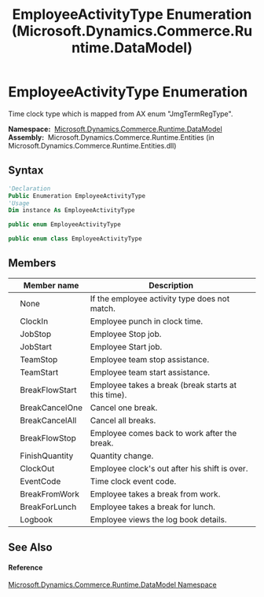 ﻿---
title: EmployeeActivityType Enumeration (Microsoft.Dynamics.Commerce.Runtime.DataModel)
TOCTitle: EmployeeActivityType Enumeration
ms:assetid: T:Microsoft.Dynamics.Commerce.Runtime.DataModel.EmployeeActivityType
ms:mtpsurl: https://technet.microsoft.com/en-us/library/microsoft.dynamics.commerce.runtime.datamodel.employeeactivitytype(v=AX.60)
ms:contentKeyID: 62208402
ms.date: 05/18/2015
mtps_version: v=AX.60
f1_keywords:
- Microsoft.Dynamics.Commerce.Runtime.DataModel.EmployeeActivityType.FinishQuantity
- Microsoft.Dynamics.Commerce.Runtime.DataModel.EmployeeActivityType.JobStart
- Microsoft.Dynamics.Commerce.Runtime.DataModel.EmployeeActivityType.ClockOut
- Microsoft.Dynamics.Commerce.Runtime.DataModel.EmployeeActivityType.TeamStop
- Microsoft.Dynamics.Commerce.Runtime.DataModel.EmployeeActivityType.Logbook
- Microsoft.Dynamics.Commerce.Runtime.DataModel.EmployeeActivityType.JobStop
- Microsoft.Dynamics.Commerce.Runtime.DataModel.EmployeeActivityType.BreakCancelAll
- Microsoft.Dynamics.Commerce.Runtime.DataModel.EmployeeActivityType.BreakFlowStart
- Microsoft.Dynamics.Commerce.Runtime.DataModel.EmployeeActivityType.TeamStart
- Microsoft.Dynamics.Commerce.Runtime.DataModel.EmployeeActivityType.BreakForLunch
- Microsoft.Dynamics.Commerce.Runtime.DataModel.EmployeeActivityType.None
- Microsoft.Dynamics.Commerce.Runtime.DataModel.EmployeeActivityType.ClockIn
- Microsoft.Dynamics.Commerce.Runtime.DataModel.EmployeeActivityType
- Microsoft.Dynamics.Commerce.Runtime.DataModel.EmployeeActivityType.BreakFlowStop
- Microsoft.Dynamics.Commerce.Runtime.DataModel.EmployeeActivityType.BreakFromWork
- Microsoft.Dynamics.Commerce.Runtime.DataModel.EmployeeActivityType.BreakCancelOne
- Microsoft.Dynamics.Commerce.Runtime.DataModel.EmployeeActivityType.EventCode
dev_langs:
- CSharp
- C++
- VB
---

# EmployeeActivityType Enumeration

Time clock type which is mapped from AX enum "JmgTermRegType".

**Namespace:**  [Microsoft.Dynamics.Commerce.Runtime.DataModel](microsoft-dynamics-commerce-runtime-datamodel-namespace.md)  
**Assembly:**  Microsoft.Dynamics.Commerce.Runtime.Entities (in Microsoft.Dynamics.Commerce.Runtime.Entities.dll)

## Syntax

``` vb
'Declaration
Public Enumeration EmployeeActivityType
'Usage
Dim instance As EmployeeActivityType
```

``` csharp
public enum EmployeeActivityType
```

``` c++
public enum class EmployeeActivityType
```

## Members

<table>
<thead>
<tr class="header">
<th></th>
<th>Member name</th>
<th>Description</th>
</tr>
</thead>
<tbody>
<tr class="odd">
<td></td>
<td>None</td>
<td>If the employee activity type does not match.</td>
</tr>
<tr class="even">
<td></td>
<td>ClockIn</td>
<td>Employee punch in clock time.</td>
</tr>
<tr class="odd">
<td></td>
<td>JobStop</td>
<td>Employee Stop job.</td>
</tr>
<tr class="even">
<td></td>
<td>JobStart</td>
<td>Employee Start job.</td>
</tr>
<tr class="odd">
<td></td>
<td>TeamStop</td>
<td>Employee team stop assistance.</td>
</tr>
<tr class="even">
<td></td>
<td>TeamStart</td>
<td>Employee team start assistance.</td>
</tr>
<tr class="odd">
<td></td>
<td>BreakFlowStart</td>
<td>Employee takes a break (break starts at this time).</td>
</tr>
<tr class="even">
<td></td>
<td>BreakCancelOne</td>
<td>Cancel one break.</td>
</tr>
<tr class="odd">
<td></td>
<td>BreakCancelAll</td>
<td>Cancel all breaks.</td>
</tr>
<tr class="even">
<td></td>
<td>BreakFlowStop</td>
<td>Employee comes back to work after the break.</td>
</tr>
<tr class="odd">
<td></td>
<td>FinishQuantity</td>
<td>Quantity change.</td>
</tr>
<tr class="even">
<td></td>
<td>ClockOut</td>
<td>Employee clock's out after his shift is over.</td>
</tr>
<tr class="odd">
<td></td>
<td>EventCode</td>
<td>Time clock event code.</td>
</tr>
<tr class="even">
<td></td>
<td>BreakFromWork</td>
<td>Employee takes a break from work.</td>
</tr>
<tr class="odd">
<td></td>
<td>BreakForLunch</td>
<td>Employee takes a break for lunch.</td>
</tr>
<tr class="even">
<td></td>
<td>Logbook</td>
<td>Employee views the log book details.</td>
</tr>
</tbody>
</table>


## See Also

#### Reference

[Microsoft.Dynamics.Commerce.Runtime.DataModel Namespace](microsoft-dynamics-commerce-runtime-datamodel-namespace.md)

